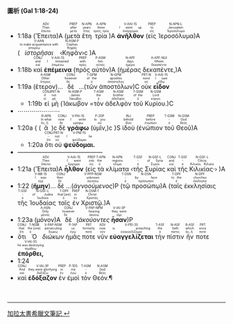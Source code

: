 #### 圖析 (Gal 1:18-24)




- <rt>1:18a</rt> (<RUBY><ruby><ruby>Ἔπειτα<rt>ἔπειτα</rt></ruby><rt>Then</rt></ruby><rt>ADV</rt></RUBY>)A (<RUBY><ruby><ruby>μετὰ<rt>μετά</rt></ruby><rt>after</rt></ruby><rt>PREP</rt></RUBY> <RUBY><ruby><ruby>ἔτη<rt>ἔτος</rt></ruby><rt>years</rt></ruby><rt>N-APN</rt></RUBY> <RUBY><ruby><ruby>τρία<rt>τρεῖς, τρία</rt></ruby><rt>three</rt></ruby><rt>A-APN</rt></RUBY>)A <RUBY><ruby><ruby><strong>ἀνῆλθον</strong><rt>ἀνέρχομαι</rt></ruby><rt>I went up</rt></ruby><rt>V-AAI-1S</rt></RUBY> (<RUBY><ruby><ruby>εἰς<rt>εἰς</rt></ruby><rt>to</rt></ruby><rt>PREP</rt></RUBY> <RUBY><ruby><ruby>Ἱεροσόλυμα<rt>Ἱεροσόλυμα</rt></ruby><rt>Jerusalem</rt></ruby><rt>N-APN-L</rt></RUBY>)A (<RUBY><ruby><ruby><em>ἱστορῆσαι</em><rt>ἱστορέω</rt></ruby><rt>to make acquaintance with</rt></ruby><rt>V-AAN</rt></RUBY> ‹<RUBY><ruby><ruby>Κηφᾶν<rt>Κηφᾶς</rt></ruby><rt>Cephas</rt></ruby><rt>N-ASM-P</rt></RUBY>›c )A
- <rt>1:18b</rt> <RUBY><ruby><ruby>καὶ<rt>καί</rt></ruby><rt>and</rt></ruby><rt>CONJ</rt></RUBY> <RUBY><ruby><ruby><strong>ἐπέμεινα</strong><rt>ἐπιμένω</rt></ruby><rt>I remained</rt></ruby><rt>V-AAI-1S</rt></RUBY> (<RUBY><ruby><ruby>πρὸς<rt>πρός</rt></ruby><rt>with</rt></ruby><rt>PREP</rt></RUBY> <RUBY><ruby><ruby>αὐτὸν<rt>αὐτός</rt></ruby><rt>him</rt></ruby><rt>P-ASM</rt></RUBY>)A (<RUBY><ruby><ruby>ἡμέρας<rt>ἡμέρα</rt></ruby><rt>days</rt></ruby><rt>N-APF</rt></RUBY> <RUBY><ruby><ruby>δεκαπέντε,<rt>δεκαπέντε</rt></ruby><rt>fifteen</rt></ruby><rt>A-APF-NUI</rt></RUBY>)A
- <rt>1:19a</rt> (<RUBY><ruby><ruby>ἕτερον<rt>ἕτερος</rt></ruby><rt>Other</rt></ruby><rt>A-ASM</rt></RUBY>)... <RUBY><ruby><ruby>δὲ<rt>δέ</rt></ruby><rt>however</rt></ruby><rt>CONJ</rt></RUBY> ...(<RUBY><ruby><ruby>τῶν<rt>ὁ</rt></ruby><rt>of the</rt></ruby><rt>T-GPM</rt></RUBY> <RUBY><ruby><ruby>ἀποστόλων<rt>ἀπόστολος</rt></ruby><rt>apostles</rt></ruby><rt>N-GPM</rt></RUBY>)C <RUBY><ruby><ruby>οὐκ<rt>οὐ</rt></ruby><rt>none</rt></ruby><rt>PRT-N</rt></RUBY> <RUBY><ruby><ruby><strong>εἶδον</strong><rt>εἴδω</rt></ruby><rt>I saw</rt></ruby><rt>V-AAI-1S</rt></RUBY> 
	- <rt>1:19b</rt> <RUBY><ruby><ruby>εἰ<rt>εἰ</rt></ruby><rt>if</rt></ruby><rt>CONJ</rt></RUBY> <RUBY><ruby><ruby>μὴ<rt>μή</rt></ruby><rt>not</rt></ruby><rt>PRT-N</rt></RUBY> (<RUBY><ruby><ruby>Ἰάκωβον<rt>Ἰάκωβος</rt></ruby><rt>James</rt></ruby><rt>N-ASM-P</rt></RUBY> =<RUBY><ruby><ruby>τὸν<rt>ὁ</rt></ruby><rt>the</rt></ruby><rt>T-ASM</rt></RUBY> <RUBY><ruby><ruby>ἀδελφὸν<rt>ἀδελφός</rt></ruby><rt>brother</rt></ruby><rt>N-ASM</rt></RUBY> <RUBY><ruby><ruby>τοῦ<rt>ὁ</rt></ruby><rt>of the</rt></ruby><rt>T-GSM</rt></RUBY> <RUBY><ruby><ruby>Κυρίου.<rt>κύριος</rt></ruby><rt>Lord</rt></ruby><rt>N-GSM</rt></RUBY>)C
- ⋯⋯⋯⋯⋯⋯⋯
- <rt>1:20a</rt> { (<RUBY><ruby><ruby>ἃ<rt>ὅς, ἥ</rt></ruby><rt>In what</rt></ruby><rt>R-APN</rt></RUBY>)c <RUBY><ruby><ruby>δὲ<rt>δέ</rt></ruby><rt>now</rt></ruby><rt>CONJ</rt></RUBY> <RUBY><ruby><ruby><strong>γράφω</strong><rt>γράφω</rt></ruby><rt>I write</rt></ruby><rt>V-PAI-1S</rt></RUBY> (<RUBY><ruby><ruby>ὑμῖν,<rt>σύ</rt></ruby><rt>to you</rt></ruby><rt>P-2DP</rt></RUBY>)c }S <RUBY><ruby><ruby>ἰδοὺ<rt>ἰδού</rt></ruby><rt>behold</rt></ruby><rt>INJ</rt></RUBY> (<RUBY><ruby><ruby>ἐνώπιον<rt>ἐνώπιον</rt></ruby><rt>before</rt></ruby><rt>PREP</rt></RUBY> <RUBY><ruby><ruby>τοῦ<rt>ὁ</rt></ruby><rt>-</rt></ruby><rt>T-GSM</rt></RUBY> <RUBY><ruby><ruby>Θεοῦ<rt>θεός</rt></ruby><rt>God</rt></ruby><rt>N-GSM</rt></RUBY>)A
	- <rt>1:20a</rt> <RUBY><ruby><ruby>ὅτι<rt>ὅτι</rt></ruby><rt>-</rt></ruby><rt>CONJ</rt></RUBY> <RUBY><ruby><ruby>οὐ<rt>οὐ</rt></ruby><rt>not</rt></ruby><rt>PRT-N</rt></RUBY> <RUBY><ruby><ruby><strong>ψεύδομαι.</strong><rt>ψεύδομαι</rt></ruby><rt>I lie</rt></ruby><rt>V-PNI-1S</rt></RUBY> 
- ——————————————
- <rt>1:21a</rt> (<RUBY><ruby><ruby>Ἔπειτα<rt>ἔπειτα</rt></ruby><rt>Then</rt></ruby><rt>ADV</rt></RUBY>)A <RUBY><ruby><ruby><strong>ἦλθον</strong><rt>ἔρχομαι</rt></ruby><rt>I went</rt></ruby><rt>V-AAI-1S</rt></RUBY> (<RUBY><ruby><ruby>εἰς<rt>εἰς</rt></ruby><rt>into</rt></ruby><rt>PREP</rt></RUBY> <RUBY><ruby><ruby>τὰ<rt>ὁ</rt></ruby><rt>the</rt></ruby><rt>T-APN</rt></RUBY> <RUBY><ruby><ruby>κλίματα<rt>κλίμα</rt></ruby><rt>regions</rt></ruby><rt>N-APN</rt></RUBY> ‹<RUBY><ruby><ruby>τῆς<rt>ὁ</rt></ruby><rt>-</rt></ruby><rt>T-GSF</rt></RUBY> <RUBY><ruby><ruby>Συρίας<rt>Συρία</rt></ruby><rt>of Syria</rt></ruby><rt>N-GSF-L</rt></RUBY> <RUBY><ruby><ruby>καὶ<rt>καί</rt></ruby><rt>and</rt></ruby><rt>CONJ</rt></RUBY> <RUBY><ruby><ruby>τῆς<rt>ὁ</rt></ruby><rt>-</rt></ruby><rt>T-GSF</rt></RUBY> <RUBY><ruby><ruby>Κιλικίας·<rt>Κιλικία, Κιλικία</rt></ruby><rt>Cilicia</rt></ruby><rt>N-GSF-L</rt></RUBY>› )A
- <rt>1:22</rt> (<RUBY><ruby><ruby><strong>ἤμην</strong><rt>εἰμί</rt></ruby><rt>I was</rt></ruby><rt>V-IMI-1S</rt></RUBY>)... <RUBY><ruby><ruby>δὲ<rt>δέ</rt></ruby><rt>then</rt></ruby><rt>CONJ</rt></RUBY> ...(<RUBY><ruby><ruby><em>ἀγνοούμενος</em><rt>ἀγνοέω</rt></ruby><rt>unknown</rt></ruby><rt>V-PPP-NSM</rt></RUBY>)P (<RUBY><ruby><ruby>τῷ<rt>ὁ</rt></ruby><rt>-</rt></ruby><rt>T-DSN</rt></RUBY> <RUBY><ruby><ruby>προσώπῳ<rt>πρόσωπον</rt></ruby><rt>by face</rt></ruby><rt>N-DSN</rt></RUBY>)A (<RUBY><ruby><ruby>ταῖς<rt>ὁ</rt></ruby><rt>to the</rt></ruby><rt>T-DPF</rt></RUBY> <RUBY><ruby><ruby>ἐκκλησίαις<rt>ἐκκλησία</rt></ruby><rt>churches</rt></ruby><rt>N-DPF</rt></RUBY> <RUBY><ruby><ruby>τῆς<rt>ὁ</rt></ruby><rt>-</rt></ruby><rt>T-GSF</rt></RUBY> <RUBY><ruby><ruby>Ἰουδαίας<rt>Ἰουδαία</rt></ruby><rt>of Judea</rt></ruby><rt>N-GSF-L</rt></RUBY> <RUBY><ruby><ruby>ταῖς<rt>ὁ</rt></ruby><rt>that [are]</rt></ruby><rt>T-DPF</rt></RUBY> <RUBY><ruby><ruby>ἐν<rt>ἐν</rt></ruby><rt>in</rt></ruby><rt>PREP</rt></RUBY> <RUBY><ruby><ruby>Χριστῷ.<rt>Χριστός</rt></ruby><rt>Christ</rt></ruby><rt>N-DSM-T</rt></RUBY>)A
- <rt>1:23a</rt> (<RUBY><ruby><ruby>μόνον<rt>μόνος</rt></ruby><rt>Only</rt></ruby><rt>A-ASN</rt></RUBY>)A <RUBY><ruby><ruby>δὲ<rt>δέ</rt></ruby><rt>however</rt></ruby><rt>CONJ</rt></RUBY> (<RUBY><ruby><ruby><em>ἀκούοντες</em><rt>ἀκούω</rt></ruby><rt>hearing</rt></ruby><rt>V-PAP-NPM</rt></RUBY> <RUBY><ruby><ruby><strong>ἦσαν</strong><rt>εἰμί</rt></ruby><rt>they were</rt></ruby><rt>V-IAI-3P</rt></RUBY>)P
- <RUBY><ruby><ruby>ὅτι<rt>ὅτι</rt></ruby><rt>that</rt></ruby><rt>CONJ</rt></RUBY> <RUBY><ruby><ruby>Ὁ<rt>ὁ</rt></ruby><rt>the [one]</rt></ruby><rt>T-NSM</rt></RUBY> <RUBY><ruby><ruby><em>διώκων</em><rt>διώκω</rt></ruby><rt>persecuting</rt></ruby><rt>V-PAP-NSM</rt></RUBY> <RUBY><ruby><ruby>ἡμᾶς<rt>ἐγώ</rt></ruby><rt>us</rt></ruby><rt>P-1AP</rt></RUBY> <RUBY><ruby><ruby>ποτε<rt>ποτέ</rt></ruby><rt>formerly</rt></ruby><rt>PRT</rt></RUBY> <RUBY><ruby><ruby>νῦν<rt>νῦν</rt></ruby><rt>now</rt></ruby><rt>ADV</rt></RUBY> <RUBY><ruby><ruby><strong>εὐαγγελίζεται</strong><rt>εὐαγγελίζομαι</rt></ruby><rt>is preaching</rt></ruby><rt>V-PEI-3S</rt></RUBY> <RUBY><ruby><ruby>τὴν<rt>ὁ</rt></ruby><rt>the</rt></ruby><rt>T-ASF</rt></RUBY> <RUBY><ruby><ruby>πίστιν<rt>πίστις</rt></ruby><rt>faith</rt></ruby><rt>N-ASF</rt></RUBY> <RUBY><ruby><ruby>ἥν<rt>ὅς, ἥ</rt></ruby><rt>which</rt></ruby><rt>R-ASF</rt></RUBY> <RUBY><ruby><ruby>ποτε<rt>ποτέ</rt></ruby><rt>once</rt></ruby><rt>PRT</rt></RUBY> <RUBY><ruby><ruby><strong>ἐπόρθει,</strong><rt>πορθέω</rt></ruby><rt>he was destroying</rt></ruby><rt>V-IAI-3S</rt></RUBY> 
- <rt>1:24</rt> 
- <RUBY><ruby><ruby>καὶ<rt>καί</rt></ruby><rt>And</rt></ruby><rt>CONJ</rt></RUBY> <RUBY><ruby><ruby><strong>ἐδόξαζον</strong><rt>δοξάζω</rt></ruby><rt>they were glorifying</rt></ruby><rt>V-IAI-3P</rt></RUBY> <RUBY><ruby><ruby>ἐν<rt>ἐν</rt></ruby><rt>in</rt></ruby><rt>PREP</rt></RUBY> <RUBY><ruby><ruby>ἐμοὶ<rt>ἐγώ</rt></ruby><rt>me</rt></ruby><rt>P-1DS</rt></RUBY> <RUBY><ruby><ruby>τὸν<rt>ὁ</rt></ruby><rt>-</rt></ruby><rt>T-ASM</rt></RUBY> <RUBY><ruby><ruby>Θεόν.¶<rt>θεός</rt></ruby><rt>God</rt></ruby><rt>N-ASM</rt></RUBY></br></br></br> 




---
[加拉太書希臘文筆記 ↵](Galatians-Notes.md)